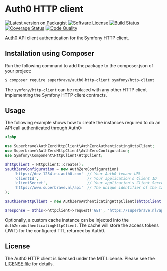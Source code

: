 # Auth0 HTTP client

[![Latest version on Packagist][ico-version]][link-version]
[![Software License][ico-license]][link-license]
[![Build Status][ico-build]][link-build]
[![Coverage Status][ico-coverage]][link-coverage]
[![Code Quality][ico-code-quality]][link-code-quality]

[Auth0][link-auth0] API client authentication for the Symfony HTTP client.

## Installation using Composer
Run the following command to add the package to the composer.json of your project:

``` bash
$ composer require superbrave/auth0-http-client symfony/http-client
```

The `symfony/http-client` can be replaced with any other HTTP client implementing the Symfony HTTP client contracts.

## Usage
The following example shows how to create the instances required to do an API call authenticated through Auth0:
```php
<?php

use Superbrave\AuthZeroHttpClient\AuthZeroAuthenticatingHttpClient;
use Superbrave\AuthZeroHttpClient\AuthZeroConfiguration;
use Symfony\Component\HttpClient\HttpClient;

$httpClient = HttpClient::create();
$authZeroConfiguration = new AuthZeroConfiguration(
    'https://dev-1234.eu.auth0.com', // Your Auth0 tenant URL
    'clientId',                      // Your application's Client ID
    'clientSecret',                  // Your application's Client Secret
    'https://www.superbrave.nl/api'  // The unique identifier of the target API you want to access
);

$authZeroHttpClient = new AuthZeroAuthenticatingHttpClient($httpClient, $authZeroConfiguration);

$response = $this->httpClient->request('GET', 'https://superbrave.nl/api');
```

Optionally, a custom cache instance can be injected into the `AuthZeroAuthenticatingHttpClient`. The cache will store
the access tokens (JWT) for the configured TTL returned by Auth0.

## License
The Auth0 HTTP client is licensed under the MIT License. Please see the [LICENSE file][link-license] for details.

[ico-version]: https://img.shields.io/packagist/v/superbrave/auth0-http-client
[ico-license]: https://img.shields.io/packagist/l/superbrave/auth0-http-client
[ico-build]: https://scrutinizer-ci.com/g/superbrave/auth0-http-client/badges/build.png?b=master
[ico-coverage]: https://scrutinizer-ci.com/g/superbrave/auth0-http-client/badges/coverage.png?b=master
[ico-code-quality]: https://scrutinizer-ci.com/g/superbrave/auth0-http-client/badges/quality-score.png?b=master

[link-version]: https://packagist.org/packages/superbrave/auth0-http-client
[link-license]: LICENSE
[link-build]: https://scrutinizer-ci.com/g/superbrave/auth0-http-client/build-status/master
[link-coverage]: https://scrutinizer-ci.com/g/superbrave/auth0-http-client/build-status/master
[link-code-quality]: https://scrutinizer-ci.com/g/superbrave/auth0-http-client/build-status/master
[link-auth0]: https://auth0.com
